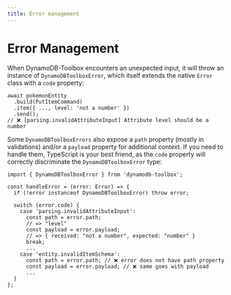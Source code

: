 ```yaml
---
title: Error management
---
```


# Error Management

When DynamoDB-Toolbox encounters an unexpected input, it will throw an instance of `DynamoDBToolboxError`, which itself extends the native `Error` class with a `code` property:

```tsx
await pokemonEntity
  .build(PutItemCommand)
  .item({ ..., level: 'not a number' })
  .send();
// ❌ [parsing.invalidAttributeInput] Attribute level should be a number
```

Some `DynamoDBToolboxErrors` also expose a `path` property (mostly in validations) and/or a `payload` property for additional context. If you need to handle them, TypeScript is your best friend, as the `code` property will correctly discriminate the `DynamoDBToolboxError` type:

```tsx
import { DynamoDBToolboxError } from 'dynamodb-toolbox';

const handleError = (error: Error) => {
  if (!error instanceof DynamoDBToolboxError) throw error;

  switch (error.code) {
    case 'parsing.invalidAttributeInput':
      const path = error.path;
      // => "level"
      const payload = error.payload;
      // => { received: "not a number", expected: "number" }
      break;
      ...
    case 'entity.invalidItemSchema':
      const path = error.path; // ❌ error does not have path property
      const payload = error.payload; // ❌ same goes with payload
      ...
  }
};
```
